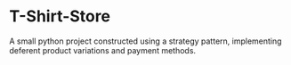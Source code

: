 # T-Shirt-Store
A small python project constructed using a strategy pattern, implementing deferent product variations and payment methods.
